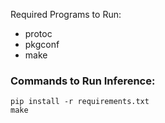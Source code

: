 Required Programs to Run:

- protoc
- pkgconf
- make

### Commands to Run Inference:

```
pip install -r requirements.txt
make
```
